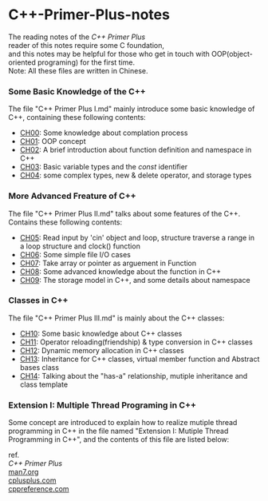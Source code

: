 # C++-Primer-Plus-notes
The reading notes of the *C++ Primer Plus*  
reader of this notes require some C foundation,  
and this notes may be helpful for those who get in touch with OOP(object-oriented programing) for the first time.  
Note: All these files are written in Chinese.  
### Some Basic Knowledge of the C++  
The file "C++ Primer Plus I.md" mainly introduce some basic knowledge of C++, containing these following contents:
- [CH00](./C++%20Primer%20Plus.%20I.md#ch00): Some knowledge about complation process
- [CH01](./C++%20Primer%20Plus.%20I.md#ch01): OOP concept
- [CH02](./C++%20Primer%20Plus.%20I.md#ch02): A brief introduction about function definition and namespace in C++
- [CH03](./C++%20Primer%20Plus.%20I.md#ch03): Basic variable types and the *const* identifier 
- [CH04](./C++%20Primer%20Plus.%20I.md#ch04): some complex types, new & delete operator, and storage types  
### More Advanced Freature of C++
The file "C++ Primer Plus II.md" talks about some features of the C++. Contains these following contents:
- [CH05](./C++%20Primer%20Plus.%20II.md#ch05): Read input by 'cin' object and loop, structure traverse a range in a loop structure and clock() function  
- [CH06](./C++%20Primer%20Plus.%20II.md#ch06): Some simple file I/O cases
- [CH07](./C++%20Primer%20Plus.%20II.md#ch07): Take array or pointer as arguement in Function
- [CH08](./C++%20Primer%20Plus.%20II.md#ch08): Some advanced knowledge about the function in C++
- [CH09](./C++%20Primer%20Plus.%20II.md#ch09): The storage model in C++, and some details about namespace
### Classes in C++
The file "C++ Primer Plus III.md" is mainly about the C++ classes:
- [CH10](./C++%20Primer%20Plus.%20III.md#ch10): Some basic knowledge about C++ classes
- [CH11](./C++%20Primer%20Plus.%20III.md#ch11): Operator reloading(friendship) & type conversion in C++ classes
- [CH12](./C++%20Primer%20Plus.%20III.md#ch12): Dynamic memory allocation in C++ classes
- [CH13](./C++%20Primer%20Plus.%20III.md#ch13): Inheritance for C++ classes, virtual member function and Abstract bases class
- [CH14](./C++%20Primer%20Plus.%20III.md#ch14): Talking about the "has-a" relationship, mutiple inheritance and class template

### Extension I: Multiple Thread Programing in C++  
Some concept are introduced to explain how to realize mutiple thread programming in C++ in the file named "Extension I: Mutiple Thread Programming in C++", and the contents of this file are listed below:  



ref.  
*C++ Primer Plus*  
[man7.org](https://man7.org/index.html)  
[cplusplus.com](http://www.cplusplus.com/reference/)  
[cppreference.com](https://en.cppreference.com/w/)
